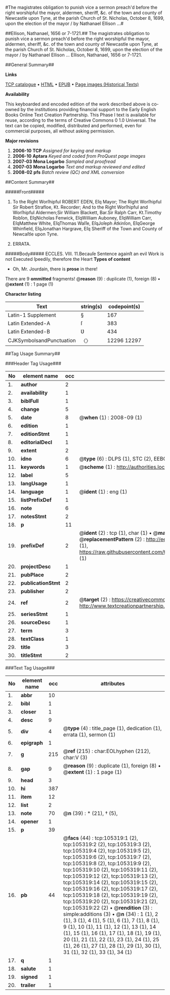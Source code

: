 #The magistrates obligation to punish vice a sermon preach'd before the right worshipful the mayor, aldermen, sheriff, &c. of the town and county of Newcastle upon Tyne, at the parish Church of St. Nicholas, October 8, 1699, upon the election of the mayor / by Nathanael Ellison ...#

##Ellison, Nathanael, 1656 or 7-1721.##
The magistrates obligation to punish vice a sermon preach'd before the right worshipful the mayor, aldermen, sheriff, &c. of the town and county of Newcastle upon Tyne, at the parish Church of St. Nicholas, October 8, 1699, upon the election of the mayor / by Nathanael Ellison ...
Ellison, Nathanael, 1656 or 7-1721.

##General Summary##

**Links**

[TCP catalogue](http://www.ota.ox.ac.uk/tcp/)  • 
[HTML](http://tei.it.ox.ac.uk/tcp/Texts-HTML/free/A39/A39295.html)  • 
[EPUB](http://tei.it.ox.ac.uk/tcp/Texts-EPUB/free/A39/A39295.epub) • 
[Page images (Historical Texts)](https://data.historicaltexts.jisc.ac.uk/view?pubId=eebo-16350321e&pageId=eebo-16350321e-105319-1)

**Availability**

This keyboarded and encoded edition of the
	       work described above is co-owned by the institutions
	       providing financial support to the Early English Books
	       Online Text Creation Partnership. This Phase I text is
	       available for reuse, according to the terms of Creative
	       Commons 0 1.0 Universal. The text can be copied,
	       modified, distributed and performed, even for
	       commercial purposes, all without asking permission.

**Major revisions**

1. __2006-10__ __TCP__ *Assigned for keying and markup*
1. __2006-10__ __Aptara__ *Keyed and coded from ProQuest page images*
1. __2007-03__ __Mona Logarbo__ *Sampled and proofread*
1. __2007-03__ __Mona Logarbo__ *Text and markup reviewed and edited*
1. __2008-02__ __pfs__ *Batch review (QC) and XML conversion*

##Content Summary##

#####Front#####

1. To the Right Worſhipful
ROBERT EDEN, Eſq Mayor;
The Right Worſhipful
Sir Robert Strafloe, Kt. Recorder;
And to the Right Worſhipful and Worſhipful
Aldermen;Sir William Blackett, Bar.Sir Ralph Carr, Kt.Timothy Robſon, EſqNicholas Fenwick, EſqWilliam Auboney, EſqWilliam Carr, EſqMatthew White, EſqThomas Waſſe, EſqJoſeph Atkinſon, EſqGeorge Whinfield, EſqJonathan Hargrave, Eſq Sheriff of the
Town and County of Newcaſtle upon Tyne.

1. ERRATA.

#####Body#####
ECCLES. VIII. 11.Becauſe Sentence againſt an evil Work
is not Executed ſpeedily, therefore the
Heart
**Types of content**

  * Oh, Mr. Jourdain, there is **prose** in there!

There are 9 **ommitted** fragments! 
 @__reason__ (9) : duplicate (1), foreign (8)  •  @__extent__ (1) : 1 page (1)

**Character listing**


|Text|string(s)|codepoint(s)|
|---|---|---|
|Latin-1 Supplement|§|167|
|Latin Extended-A|ſ|383|
|Latin Extended-B|Ʋ|434|
|CJKSymbolsandPunctuation|〈〉|12296 12297|

##Tag Usage Summary##

###Header Tag Usage###

|No|element name|occ|attributes|
|---|---|---|---|
|1.|__author__|2||
|2.|__availability__|1||
|3.|__biblFull__|1||
|4.|__change__|5||
|5.|__date__|8| @__when__ (1) : 2008-09 (1)|
|6.|__edition__|1||
|7.|__editionStmt__|1||
|8.|__editorialDecl__|1||
|9.|__extent__|2||
|10.|__idno__|6| @__type__ (6) : DLPS (1), STC (2), EEBO-CITATION (1), OCLC (1), VID (1)|
|11.|__keywords__|1| @__scheme__ (1) : http://authorities.loc.gov/ (1)|
|12.|__label__|5||
|13.|__langUsage__|1||
|14.|__language__|1| @__ident__ (1) : eng (1)|
|15.|__listPrefixDef__|1||
|16.|__note__|6||
|17.|__notesStmt__|2||
|18.|__p__|11||
|19.|__prefixDef__|2| @__ident__ (2) : tcp (1), char (1)  •  @__matchPattern__ (2) : ([0-9\-]+):([0-9IVX]+) (1), (.+) (1)  •  @__replacementPattern__ (2) : http://eebo.chadwyck.com/downloadtiff?vid=$1&page=$2 (1), https://raw.githubusercontent.com/textcreationpartnership/Texts/master/tcpchars.xml#$1 (1)|
|20.|__projectDesc__|1||
|21.|__pubPlace__|2||
|22.|__publicationStmt__|2||
|23.|__publisher__|2||
|24.|__ref__|2| @__target__ (2) : https://creativecommons.org/publicdomain/zero/1.0/ (1), http://www.textcreationpartnership.org/docs/. (1)|
|25.|__seriesStmt__|1||
|26.|__sourceDesc__|1||
|27.|__term__|3||
|28.|__textClass__|1||
|29.|__title__|3||
|30.|__titleStmt__|2||


###Text Tag Usage###

|No|element name|occ|attributes|
|---|---|---|---|
|1.|__abbr__|10||
|2.|__bibl__|1||
|3.|__closer__|1||
|4.|__desc__|9||
|5.|__div__|4| @__type__ (4) : title_page (1), dedication (1), errata (1), sermon (1)|
|6.|__epigraph__|1||
|7.|__g__|215| @__ref__ (215) : char:EOLhyphen (212), char:V (3)|
|8.|__gap__|9| @__reason__ (9) : duplicate (1), foreign (8)  •  @__extent__ (1) : 1 page (1)|
|9.|__head__|3||
|10.|__hi__|387||
|11.|__item__|12||
|12.|__list__|2||
|13.|__note__|70| @__n__ (39) : * (21), † (5), | (2), (a) (1), (b) (1), (c) (1), d (1), ‖ (7)  •  @__place__ (70) : margin (70)|
|14.|__opener__|1||
|15.|__p__|39||
|16.|__pb__|44| @__facs__ (44) : tcp:105319:1 (2), tcp:105319:2 (2), tcp:105319:3 (2), tcp:105319:4 (2), tcp:105319:5 (2), tcp:105319:6 (2), tcp:105319:7 (2), tcp:105319:8 (2), tcp:105319:9 (2), tcp:105319:10 (2), tcp:105319:11 (2), tcp:105319:12 (2), tcp:105319:13 (2), tcp:105319:14 (2), tcp:105319:15 (2), tcp:105319:16 (2), tcp:105319:17 (2), tcp:105319:18 (2), tcp:105319:19 (2), tcp:105319:20 (2), tcp:105319:21 (2), tcp:105319:22 (2)  •  @__rendition__ (3) : simple:additions (3)  •  @__n__ (34) : 1 (1), 2 (1), 3 (1), 4 (1), 5 (1), 6 (1), 7 (1), 8 (1), 9 (1), 10 (1), 11 (1), 12 (1), 13 (1), 14 (1), 15 (1), 16 (1), 17 (1), 18 (1), 19 (1), 20 (1), 21 (1), 22 (1), 23 (1), 24 (1), 25 (1), 26 (1), 27 (1), 28 (1), 29 (1), 30 (1), 31 (1), 32 (1), 33 (1), 34 (1)|
|17.|__q__|1||
|18.|__salute__|1||
|19.|__signed__|1||
|20.|__trailer__|1||
